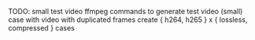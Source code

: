 TODO:
	small test video
	ffmpeg commands to generate test video (small)
	case with video with duplicated frames
	create { h264, h265 } x { lossless, compressed } cases